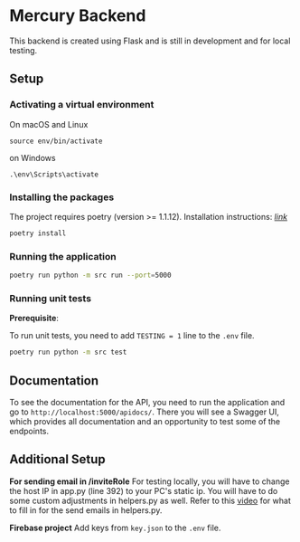 # Mercury Backend

This backend is created using Flask and is still in development and for local testing.

## Setup

### Activating a virtual environment

On macOS and Linux

```
source env/bin/activate
```

on Windows

```
.\env\Scripts\activate
```

### Installing the packages

The project requires poetry (version >= 1.1.12). Installation instructions: [_link_](https://python-poetry.org/docs/#installation)

```bash
poetry install
```

### Running the application

```bash
poetry run python -m src run --port=5000
```

### Running unit tests

**Prerequisite**:

To run unit tests, you need to add `TESTING = 1` line to the `.env` file.

```bash
poetry run python -m src test
```

## Documentation

To see the documentation for the API, you need to run the application and go to `http://localhost:5000/apidocs/`. There you will see a Swagger UI, which provides all documentation and an opportunity to test some of the endpoints.

## Additional Setup

**For sending email in /inviteRole**
For testing locally, you will have to change the host IP in app.py (line 392) to your PC's static ip. You will have to do some custom adjustments in helpers.py as well.
Refer to this [video](https://www.youtube.com/watch?v=Bg9r_yLk7VY&list=LL&index=62&t=601s&ab_channel=DevEd) for what to fill in for the send emails in helpers.py.

**Firebase project**
Add keys from `key.json` to the `.env` file.
